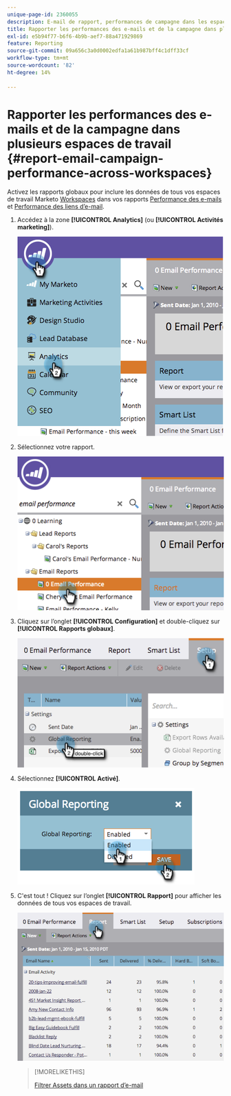 ```yaml
---
unique-page-id: 2360055
description: E-mail de rapport, performances de campagne dans les espaces de travail - Documents Marketo - Documentation du produit
title: Rapporter les performances des e-mails et de la campagne dans plusieurs espaces de travail
exl-id: e5b94f77-b6f6-4b9b-aef7-88a471929869
feature: Reporting
source-git-commit: 09a656c3a0d0002edfa1a61b987bff4c1dff33cf
workflow-type: tm+mt
source-wordcount: '82'
ht-degree: 14%

---
```


# Rapporter les performances des e-mails et de la campagne dans plusieurs espaces de travail {#report-email-campaign-performance-across-workspaces}

Activez les rapports globaux pour inclure les données de tous vos espaces de travail Marketo [Workspaces](/help/marketo/product-docs/administration/workspaces-and-person-partitions/create-a-new-workspace.md) dans vos rapports [Performance des e-mails](/help/marketo/product-docs/email-marketing/email-programs/email-program-data/email-performance-report.md) et [Performance des liens d’e-mail](/help/marketo/product-docs/email-marketing/email-programs/email-program-data/email-link-performance-report.md).

1. Accédez à la zone **[!UICONTROL Analytics]** (ou **[!UICONTROL Activités marketing]**).

   ![](assets/image2014-9-16-16-3a4-3a46.png)

1. Sélectionnez votre rapport.

   ![](assets/image2014-9-16-16-3a4-3a51.png)

1. Cliquez sur l’onglet **[!UICONTROL Configuration]** et double-cliquez sur **[!UICONTROL Rapports globaux]**.

   ![](assets/image2014-9-16-16-3a4-3a58.png)

1. Sélectionnez **[!UICONTROL Activé]**.

   ![](assets/image2014-9-16-16-3a5-3a4.png)

1. C&#39;est tout ! Cliquez sur l’onglet **[!UICONTROL Rapport]** pour afficher les données de tous vos espaces de travail.

   ![](assets/image2014-9-16-16-3a5-3a8.png)

   >[!MORELIKETHIS]
   >
   >[Filtrer Assets dans un rapport d’e-mail](/help/marketo/product-docs/reporting/basic-reporting/report-activity/filter-assets-in-an-email-report.md)
